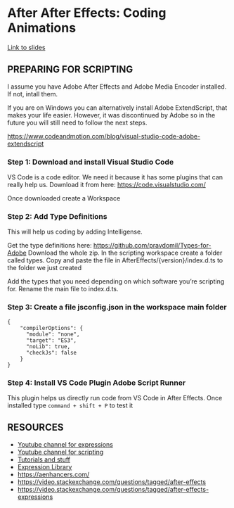 # After After Effects: Coding Animations


[Link to slides](https://docs.google.com/presentation/d/1zWHdEhEzFgYVlVtwaTGzFS0I4BO92OhDIrdmys0TN2o/edit?usp=sharing)

## PREPARING FOR SCRIPTING

I assume you have Adobe After Effects and Adobe Media Encoder installed. If not, intall them.

If you are on Windows you can alternatively install Adobe ExtendScript, that makes your life easier. However, it was discontinued by Adobe so in the future you will still need to follow the next steps.

https://www.codeandmotion.com/blog/visual-studio-code-adobe-extendscript

### Step 1: Download and install Visual Studio Code

VS Code is a code editor. We need it because it has some plugins that can really help us.
Download it from here: https://code.visualstudio.com/

Once downloaded create a Workspace

### Step 2: Add Type Definitions

This will help us coding by adding Intelligense.

Get the type definitions here: https://github.com/pravdomil/Types-for-Adobe
Download the whole zip. 
In the scripting workspace create a folder called types.
Copy and paste the file in AfterEffects/{version}/index.d.ts to the folder we just created

Add the types that you need depending on which software you’re scripting for. Rename the main file to index.d.ts.

### Step 3: Create a file jsconfig.json in the workspace main folder

```
{
    "compilerOptions": {
      "module": "none",
      "target": "ES3",
      "noLib": true,
      "checkJs": false
    }
}
```

### Step 4: Install VS Code Plugin Adobe Script Runner

This plugin helps us directly run code from VS Code in After Effects.
Once installed type `command + shift + P` to test it

## RESOURCES

- [Youtube channel for expressions](https://www.youtube.com/watch?v=SFgWa5G0VAE&list=PLvr5U5ZSt6IzHyvSL9fo0M9NRPsTvra31)
- [Youtube channel for scripting](https://www.youtube.com/c/NTProductions)
- [Tutorials and stuff](http://www.motionscript.com/)
- [Expression Library](https://reelsmart.co/expression-library/)
- https://aenhancers.com/
- https://video.stackexchange.com/questions/tagged/after-effects
- https://video.stackexchange.com/questions/tagged/after-effects-expressions
